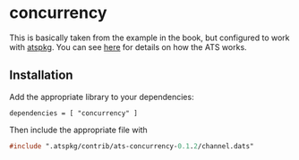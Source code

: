 # concurrency

This is basically taken from the example in the book, but configured to work
with [atspkg](http://hackage.haskell.org/package/ats-pkg). You can see
[here](http://ats-lang.sourceforge.net/DOCUMENT/INT2PROGINATS/HTML/x4387.html)
for details on how the ATS works.

## Installation

Add the appropriate library to your dependencies:

```dhall
dependencies = [ "concurrency" ]
```

Then include the appropriate file with

```ats
#include ".atspkg/contrib/ats-concurrency-0.1.2/channel.dats"
```
